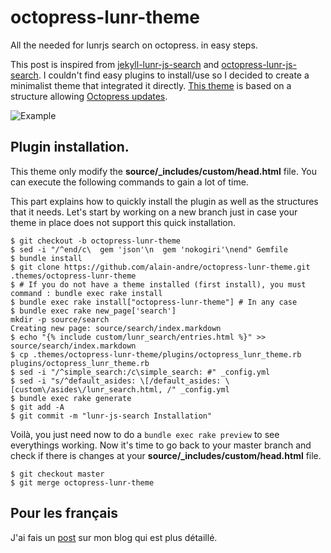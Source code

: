 octopress-lunr-theme
====================

All the needed for lunrjs search on octopress. in easy steps.

This post is inspired from [jekyll-lunr-js-search](https://github.com/slashdotdash/jekyll-lunr-js-search) and [octopress-lunr-js-search](https://github.com/yortz/octopress-lunr-js-search/blob/master/plugins/search_generator.rb). I couldn't find easy plugins to install/use so I decided to create a minimalist theme that integrated it directly. [This theme](https://github.com/alain-andre/octopress-lunr-theme) is based on a structure allowing [Octopress updates](http://octopress.org/docs/updating/).

![Example](http://www.alain-andre.fr/images/capture.png)

## Plugin installation.
This theme only modify the **source/_includes/custom/head.html** file.
You can execute the following commands to gain a lot of time.

This part explains how to quickly install the plugin as well as the structures that it needs. Let's start by working on a new branch just in case your theme in place does not support this quick installation.

    $ git checkout -b octopress-lunr-theme
    $ sed -i "/^end/c\  gem 'json'\n  gem 'nokogiri'\nend" Gemfile
    $ bundle install
    $ git clone https://github.com/alain-andre/octopress-lunr-theme.git .themes/octopress-lunr-theme
    $ # If you do not have a theme installed (first install), you must command : bundle exec rake install
    $ bundle exec rake install["octopress-lunr-theme"] # In any case
    $ bundle exec rake new_page['search']
    mkdir -p source/search
    Creating new page: source/search/index.markdown
    $ echo "{% include custom/lunr_search/entries.html %}" >> source/search/index.markdown
    $ cp .themes/octopress-lunr-theme/plugins/octopress_lunr_theme.rb plugins/octopress_lunr_theme.rb
    $ sed -i "/^simple_search:/c\simple_search: #" _config.yml
    $ sed -i "s/^default_asides: \[/default_asides: \[custom\/asides\/lunr_search.html, /" _config.yml
    $ bundle exec rake generate
    $ git add -A
    $ git commit -m "lunr-js-search Installation"


Voilà, you just need now to do a `bundle exec rake preview` to see everythings working. Now it's time to go back to your master branch and check if there is changes at your **source/_includes/custom/head.html** file.

    $ git checkout master
    $ git merge octopress-lunr-theme


## Pour les français
J'ai fais un [post](http://www.alain-andre.fr/blog/2014/04/24/installer-lunr-search-sur-octopress) sur mon blog qui est plus détaillé.
